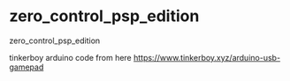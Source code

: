 # zero_control_psp_edition
zero_control_psp_edition

tinkerboy arduino code from here https://www.tinkerboy.xyz/arduino-usb-gamepad
